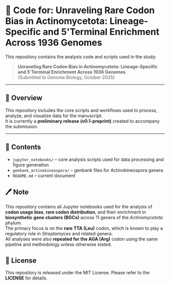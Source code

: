 # 🧬 Code for: Unraveling Rare Codon Bias in Actinomycetota: Lineage-Specific and 5'Terminal Enrichment Across 1936 Genomes

This repository contains the analysis code and scripts used in the study:

> **Unraveling Rare Codon Bias in Actinomycetota: Lineage-Specific and 5'Terminal Enrichment Across 1936 Genomes**  
> (Submitted to Genome Biology, October 2025)

---

## 📘 Overview
This repository includes the core scripts and workflows used to process, analyze, and visualize data for the manuscript.  
It is currently a **preliminary release (v0.1-preprint)** created to accompany the submission.

---

## 📁 Contents
- `jupyter_notebooks/` – core analysis scripts used for data processing and figure generation  
- `genbank_actinokineospora/` – genbank files for Actinokineospora genera
- `README.md` – current document 

## 🖊️ Note

This repository contains all Jupyter notebooks used for the analysis of **codon usage bias**, **rare codon distribution**, and their enrichment in **biosynthetic gene clusters (BGCs)** across 11 genera of the *Actinomycetota* phylum.  
The primary focus is on the **rare TTA (Leu)** codon, which is known to play a regulatory role in *Streptomyces* and related genera.  
All analyses were also **repeated for the AGA (Arg)** codon using the same pipeline and methodology unless otherwise stated.  

## 📜 License

This repository is released under the MIT License.
Please refer to the **LICENSE** for details.
